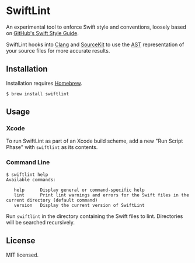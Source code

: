 # SwiftLint

An experimental tool to enforce Swift style and conventions, loosely based on
[GitHub's Swift Style Guide](https://github.com/github/swift-style-guide).

SwiftLint hooks into [Clang](http://clang.llvm.org) and
[SourceKit](http://www.jpsim.com/uncovering-sourcekit) to use the
[AST](http://clang.llvm.org/docs/IntroductionToTheClangAST.html) representation
of your source files for more accurate results.

## Installation

Installation requires [Homebrew](http://brew.sh).

`$ brew install swiftlint`

## Usage

### Xcode

To run SwiftLint as part of an Xcode build scheme, add a new "Run Script Phase"
with `swiftlint` as its contents.

### Command Line

```
$ swiftlint help
Available commands:

   help      Display general or command-specific help
   lint      Print lint warnings and errors for the Swift files in the current directory (default command)
   version   Display the current version of SwiftLint
```

Run `swiftlint` in the directory containing the Swift files to lint. Directories
will be searched recursively.

## License

MIT licensed.
